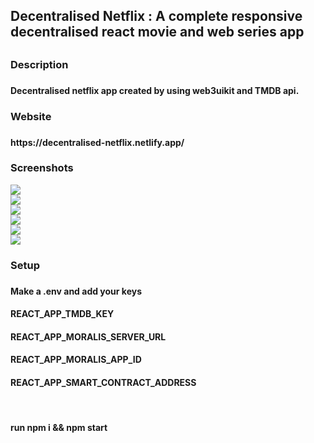 <h2>Decentralised Netflix : A complete responsive decentralised react movie and web series app<h2>
  
 <h3>Description<h3>
 <h4> Decentralised netflix app created by using web3uikit and TMDB api. <h4/>
   
 <h3>Website<h3>
<h4>https://decentralised-netflix.netlify.app/<h4/>

<h3>Screenshots</h3>
<img src="./readme-images/home.png"/><br/>
<img src="./readme-images/movie.png"/><br/>
<img src="./readme-images/tv.png"/><br/>
<img src="./readme-images/search.png"/><br/>
<img src="./readme-images/details.png"/><br/>
<img src="./readme-images/modalYT.png"/><br/>



<h3> Setup<h3>
  <h4>Make a .env and add your keys</h4>
  <h4> REACT_APP_TMDB_KEY</h4>
  <h4>REACT_APP_MORALIS_SERVER_URL</h4>
<h4>REACT_APP_MORALIS_APP_ID<h4>
   <h4>REACT_APP_SMART_CONTRACT_ADDRESS</h4>
  <br/>
  <h4> run npm i && npm start </h4>
